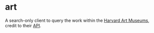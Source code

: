 # art

A search-only client to query the work within the [Harvard Art Museums](https://harvardartmuseums.org/), credit to their [API](https://github.com/harvardartmuseums/api-docs).